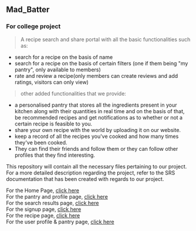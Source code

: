## Mad_Batter
### For college project
>A recipe search and share portal with all the basic functionalities such as:
- search for a recipe on the basis of name
- search for a recipe on the basis of certain filters (one if them being "my pantry", only available to members)
- rate and review a recipe(only members can create reviews and add ratings, visitors can only view)

>other added functionalities that we provide:
- a personalised pantry that stores all the ingredients present in your kitchen along with their quantities in real time and on the basis of that, be recommended recipes and get notifications as to whether or not a certain recipe is feasible to you.
- share your own recipe with the world by uploading it on our website.
- keep a record of all the recipes you've cooked and how many times they've been cooked.
- They can find their friends and follow them or they can follow other profiles that they find interesting.

This repository will contain all the necessary files pertaining to our project.<br>
For a more detailed description regarding the project, refer to the SRS documentation that has been created with regards to our project. 

For the Home Page, [click here](https://diggy-19.github.io/Mad_Batter/homepage_v2) <br>
For the pantry and profile page, [click here](https://diggy-19.github.io/Mad_Batter/UserProfile) <br>
For the search results page, [click here](https://diggy-19.github.io/Mad_Batter/searchresults) <br>
For the signup page, [click here](https://diggy-19.github.io/Mad_Batter/signup) <br>
For the recipe page, [click here](https://diggy-19.github.io/Mad_Batter/RecipePageBS) <br>
For the user profile & pantry page, [click here](https://diggy-19.github.io/Mad_Batter/UserProfile) <br>


